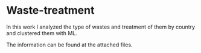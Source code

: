 # Waste-treatment


In this work I analyzed the type of wastes and treatment of them by country and clustered them with ML.

The information can be found at the attached files.
